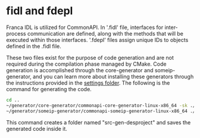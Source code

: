 # fidl and fdepl

Franca IDL is utilized for CommonAPI. In '.fidl' file, interfaces for inter-process communication are defined, along with the methods that will be executed within those interfaces. '.fdepl' files assign unique IDs to objects defined in the .fidl file.

These two files exist for the purpose of code generation and are not required during the compilation phase managed by CMake. Code generation is accomplished through the core-generator and someip-generator, and you can learn more about installing these generators through the instructions provided in the [settings folder](../setting/). The following is the command for generating the code.

```bash
cd ..
~/generator/core-generator/commonapi-core-generator-linux-x86_64 -sk ./fidl/DESProject.fidl -d ./src-gen-desproject
~/generator/someip-generator/commonapi-someip-generator-linux-x86_64 ./fidl/DESProject.fdepl -d ./src-gen-desproject
```

This command creates a folder named "src-gen-desproject" and saves the generated code inside it.
